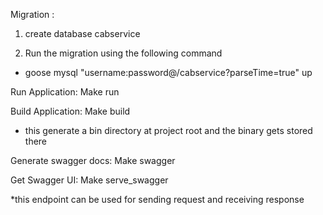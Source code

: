 Migration :

1. create database cabservice

2. Run the migration using the following command


* goose mysql "username:password@/cabservice?parseTime=true" up


Run Application: Make run

Build Application: Make build
* this generate a bin directory at project root and the binary gets stored there


Generate swagger docs: Make swagger


Get Swagger UI: Make serve_swagger

*this endpoint can be used for sending request and receiving response
